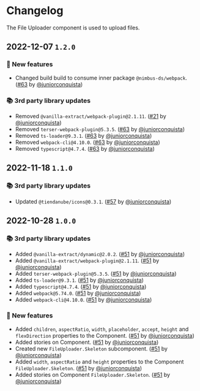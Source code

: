 # Changelog

The File Uploader component is used to upload files.

## 2022-12-07 `1.2.0`

### 🎉 New features

- Changed build build to consume inner package `@nimbus-ds/webpack`. ([#63](https://github.com/TiendaNube/nimbus-design-system/pull/63) by [@juniorconquista](https://github.com/juniorconquista))

### 📚 3rd party library updates

- Removed `@vanilla-extract/webpack-plugin@2.1.11`. ([#21](https://github.com/TiendaNube/nimbus-design-system/pull/21) by [@juniorconquista](https://github.com/juniorconquista))
- Removed `terser-webpack-plugin@5.3.5`. ([#63](https://github.com/TiendaNube/nimbus-design-system/pull/63) by [@juniorconquista](https://github.com/juniorconquista))
- Removed `ts-loader@9.3.1`. ([#63](https://github.com/TiendaNube/nimbus-design-system/pull/63) by [@juniorconquista](https://github.com/juniorconquista))
- Removed `webpack-cli@4.10.0`. ([#63](https://github.com/TiendaNube/nimbus-design-system/pull/63) by [@juniorconquista](https://github.com/juniorconquista))
- Removed `typescript@4.7.4`. ([#63](https://github.com/TiendaNube/nimbus-design-system/pull/63) by [@juniorconquista](https://github.com/juniorconquista))

## 2022-11-18 `1.1.0`

### 📚 3rd party library updates

- Updated `@tiendanube/icons@0.3.1`. ([#57](https://github.com/TiendaNube/nimbus-design-system/pull/#57) by [@juniorconquista](https://github.com/juniorconquista))

## 2022-10-28 `1.0.0`

### 📚 3rd party library updates

- Added `@vanilla-extract/dynamic@2.0.2`. ([#51](https://github.com/TiendaNube/nimbus-design-system/pull/51) by [@juniorconquista](https://github.com/juniorconquista))
- Added `@vanilla-extract/webpack-plugin@2.1.11`. ([#51](https://github.com/TiendaNube/nimbus-design-system/pull/51) by [@juniorconquista](https://github.com/juniorconquista))
- Added `terser-webpack-plugin@5.3.5`. ([#51](https://github.com/TiendaNube/nimbus-design-system/pull/51) by [@juniorconquista](https://github.com/juniorconquista))
- Added `ts-loader@9.3.1`. ([#51](https://github.com/TiendaNube/nimbus-design-system/pull/51) by [@juniorconquista](https://github.com/juniorconquista))
- Added `typescript@4.7.4`. ([#51](https://github.com/TiendaNube/nimbus-design-system/pull/51) by [@juniorconquista](https://github.com/juniorconquista))
- Added `webpack@5.74.0`. ([#51](https://github.com/TiendaNube/nimbus-design-system/pull/51) by [@juniorconquista](https://github.com/juniorconquista))
- Added `webpack-cli@4.10.0`. ([#51](https://github.com/TiendaNube/nimbus-design-system/pull/51) by [@juniorconquista](https://github.com/juniorconquista))

### 🎉 New features

- Added `children`, `aspectRatio`, `width`, `placeholder`, `accept`, `height` and `flexDirection` properties to the Component. ([#51](https://github.com/TiendaNube/nimbus-design-system/pull/51) by [@juniorconquista](https://github.com/juniorconquista))
- Added stories on Component. ([#51](https://github.com/TiendaNube/nimbus-design-system/pull/51) by [@juniorconquista](https://github.com/juniorconquista))
- Created new `FileUploader.Skeleton` subcomponent. ([#51](https://github.com/TiendaNube/nimbus-design-system/pull/51) by [@juniorconquista](https://github.com/juniorconquista))
- Added `width`, `aspectRatio` and `height` properties to the Component `FileUploader.Skeleton`. ([#51](https://github.com/TiendaNube/nimbus-design-system/pull/51) by [@juniorconquista](https://github.com/juniorconquista))
- Added stories on Component `FileUploader.Skeleton`. ([#51](https://github.com/TiendaNube/nimbus-design-system/pull/51) by [@juniorconquista](https://github.com/juniorconquista))
